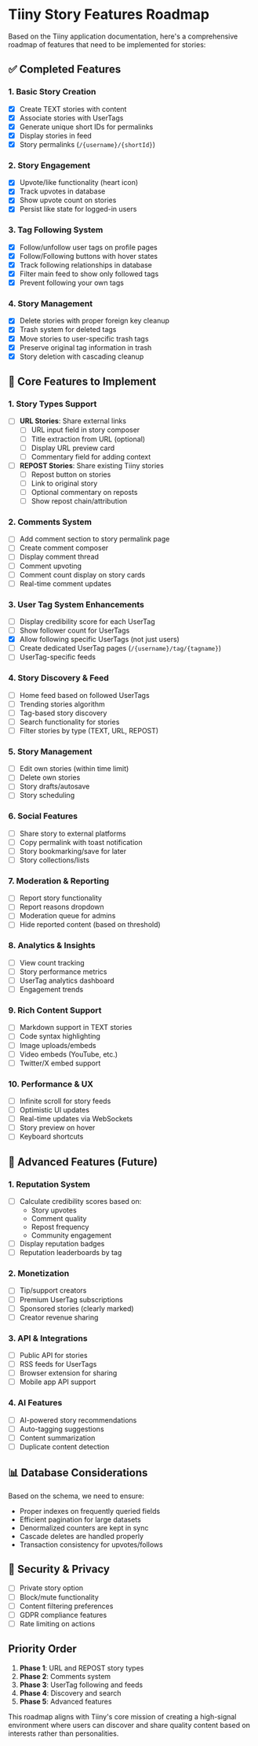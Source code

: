 # Tiiny Story Features Roadmap

Based on the Tiiny application documentation, here's a comprehensive roadmap of features that need to be implemented for stories:

## ✅ Completed Features

### 1. Basic Story Creation

- [x] Create TEXT stories with content
- [x] Associate stories with UserTags
- [x] Generate unique short IDs for permalinks
- [x] Display stories in feed
- [x] Story permalinks (`/{username}/{shortId}`)

### 2. Story Engagement

- [x] Upvote/like functionality (heart icon)
- [x] Track upvotes in database
- [x] Show upvote count on stories
- [x] Persist like state for logged-in users

### 3. Tag Following System

- [x] Follow/unfollow user tags on profile pages
- [x] Follow/Following buttons with hover states
- [x] Track following relationships in database
- [x] Filter main feed to show only followed tags
- [x] Prevent following your own tags

### 4. Story Management

- [x] Delete stories with proper foreign key cleanup
- [x] Trash system for deleted tags
- [x] Move stories to user-specific trash tags
- [x] Preserve original tag information in trash
- [x] Story deletion with cascading cleanup

## 🚧 Core Features to Implement

### 1. Story Types Support

- [ ] **URL Stories**: Share external links
  - [ ] URL input field in story composer
  - [ ] Title extraction from URL (optional)
  - [ ] Display URL preview card
  - [ ] Commentary field for adding context
- [ ] **REPOST Stories**: Share existing Tiiny stories
  - [ ] Repost button on stories
  - [ ] Link to original story
  - [ ] Optional commentary on reposts
  - [ ] Show repost chain/attribution

### 2. Comments System

- [ ] Add comment section to story permalink page
- [ ] Create comment composer
- [ ] Display comment thread
- [ ] Comment upvoting
- [ ] Comment count display on story cards
- [ ] Real-time comment updates

### 3. User Tag System Enhancements

- [ ] Display credibility score for each UserTag
- [ ] Show follower count for UserTags
- [x] Allow following specific UserTags (not just users)
- [ ] Create dedicated UserTag pages (`/{username}/tag/{tagname}`)
- [ ] UserTag-specific feeds

### 4. Story Discovery & Feed

- [ ] Home feed based on followed UserTags
- [ ] Trending stories algorithm
- [ ] Tag-based story discovery
- [ ] Search functionality for stories
- [ ] Filter stories by type (TEXT, URL, REPOST)

### 5. Story Management

- [ ] Edit own stories (within time limit)
- [ ] Delete own stories
- [ ] Story drafts/autosave
- [ ] Story scheduling

### 6. Social Features

- [ ] Share story to external platforms
- [ ] Copy permalink with toast notification
- [ ] Story bookmarking/save for later
- [ ] Story collections/lists

### 7. Moderation & Reporting

- [ ] Report story functionality
- [ ] Report reasons dropdown
- [ ] Moderation queue for admins
- [ ] Hide reported content (based on threshold)

### 8. Analytics & Insights

- [ ] View count tracking
- [ ] Story performance metrics
- [ ] UserTag analytics dashboard
- [ ] Engagement trends

### 9. Rich Content Support

- [ ] Markdown support in TEXT stories
- [ ] Code syntax highlighting
- [ ] Image uploads/embeds
- [ ] Video embeds (YouTube, etc.)
- [ ] Twitter/X embed support

### 10. Performance & UX

- [ ] Infinite scroll for story feeds
- [ ] Optimistic UI updates
- [ ] Real-time updates via WebSockets
- [ ] Story preview on hover
- [ ] Keyboard shortcuts

## 🎯 Advanced Features (Future)

### 1. Reputation System

- [ ] Calculate credibility scores based on:
  - Story upvotes
  - Comment quality
  - Repost frequency
  - Community engagement
- [ ] Display reputation badges
- [ ] Reputation leaderboards by tag

### 2. Monetization

- [ ] Tip/support creators
- [ ] Premium UserTag subscriptions
- [ ] Sponsored stories (clearly marked)
- [ ] Creator revenue sharing

### 3. API & Integrations

- [ ] Public API for stories
- [ ] RSS feeds for UserTags
- [ ] Browser extension for sharing
- [ ] Mobile app API support

### 4. AI Features

- [ ] AI-powered story recommendations
- [ ] Auto-tagging suggestions
- [ ] Content summarization
- [ ] Duplicate content detection

## 📊 Database Considerations

Based on the schema, we need to ensure:

- Proper indexes on frequently queried fields
- Efficient pagination for large datasets
- Denormalized counters are kept in sync
- Cascade deletes are handled properly
- Transaction consistency for upvotes/follows

## 🔐 Security & Privacy

- [ ] Private story option
- [ ] Block/mute functionality
- [ ] Content filtering preferences
- [ ] GDPR compliance features
- [ ] Rate limiting on actions

## Priority Order

1. **Phase 1**: URL and REPOST story types
2. **Phase 2**: Comments system
3. **Phase 3**: UserTag following and feeds
4. **Phase 4**: Discovery and search
5. **Phase 5**: Advanced features

This roadmap aligns with Tiiny's core mission of creating a high-signal environment where users can discover and share quality content based on interests rather than personalities.
